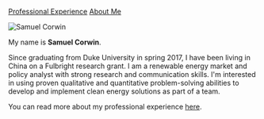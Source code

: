 [Professional Experience](https://smcorwin.github.io/experience/)          [About Me](https://smcorwin.github.io/About/)

![Samuel Corwin](https://github.com/smcorwin/smcorwin.github.io/blob/master/Profile.jpg)

My name is **Samuel Corwin**.

Since graduating from Duke University in spring 2017, I have been living in China on a Fulbright research grant. 
I am a renewable energy market and policy analyst with strong research and communication skills. I'm interested in using proven qualitative and quantitative problem-solving abilities to develop and implement clean energy solutions as part of a team.

You can read more about my professional experience [here](https://smcorwin.github.io/experience/).
